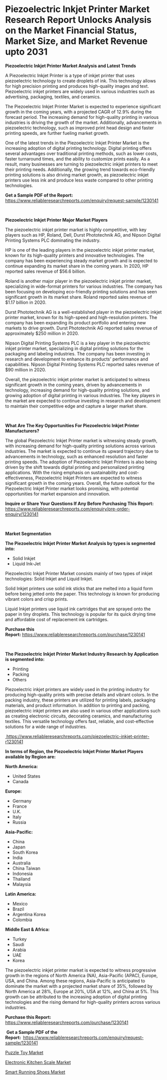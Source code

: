 <p><h1>Piezoelectric Inkjet Printer Market Research Report Unlocks Analysis on the Market Financial Status, Market Size, and Market Revenue upto 2031</h1></p><p><strong>Piezoelectric Inkjet Printer Market Analysis and Latest Trends</strong></p>
<p><p>A Piezoelectric Inkjet Printer is a type of inkjet printer that uses piezoelectric technology to create droplets of ink. This technology allows for high precision printing and produces high-quality images and text. Piezoelectric inkjet printers are widely used in various industries such as advertising, packaging, textiles, and ceramics.</p><p>The Piezoelectric Inkjet Printer Market is expected to experience significant growth in the coming years, with a projected CAGR of 12.9% during the forecast period. The increasing demand for high-quality printing in various industries is driving the growth of the market. Additionally, advancements in piezoelectric technology, such as improved print head design and faster printing speeds, are further fueling market growth.</p><p>One of the latest trends in the Piezoelectric Inkjet Printer Market is the increasing adoption of digital printing technology. Digital printing offers several advantages over traditional printing methods, such as lower costs, faster turnaround times, and the ability to customize prints easily. As a result, many businesses are turning to piezoelectric inkjet printers to meet their printing needs. Additionally, the growing trend towards eco-friendly printing solutions is also driving market growth, as piezoelectric inkjet printers use less ink and produce less waste compared to other printing technologies.</p></p>
<p><strong>Get a Sample PDF of the Report:&nbsp;</strong> <a href="https://www.reliableresearchreports.com/enquiry/request-sample/1230141">https://www.reliableresearchreports.com/enquiry/request-sample/1230141</a></p>
<p>&nbsp;</p>
<p><strong>Piezoelectric Inkjet Printer Major Market Players</strong></p>
<p><p>The piezoelectric inkjet printer market is highly competitive, with key players such as HP, Roland, Dell, Durst Phototechnik AG, and Nipson Digital Printing Systems PLC dominating the industry.</p><p>HP is one of the leading players in the piezoelectric inkjet printer market, known for its high-quality printers and innovative technologies. The company has been experiencing steady market growth and is expected to continue expanding its market share in the coming years. In 2020, HP reported sales revenue of $56.6 billion.</p><p>Roland is another major player in the piezoelectric inkjet printer market, specializing in wide-format printers for various industries. The company has been focusing on developing eco-friendly printing solutions and has seen significant growth in its market share. Roland reported sales revenue of $1.17 billion in 2020.</p><p>Durst Phototechnik AG is a well-established player in the piezoelectric inkjet printer market, known for its high-speed and high-resolution printers. The company has been expanding its product portfolio and entering new markets to drive growth. Durst Phototechnik AG reported sales revenue of approximately $250 million in 2020.</p><p>Nipson Digital Printing Systems PLC is a key player in the piezoelectric inkjet printer market, specializing in digital printing solutions for the packaging and labeling industries. The company has been investing in research and development to enhance its products' performance and capabilities. Nipson Digital Printing Systems PLC reported sales revenue of $90 million in 2020.</p><p>Overall, the piezoelectric inkjet printer market is anticipated to witness significant growth in the coming years, driven by advancements in technology, increasing demand for high-quality printing solutions, and growing adoption of digital printing in various industries. The key players in the market are expected to continue investing in research and development to maintain their competitive edge and capture a larger market share.</p></p>
<p>&nbsp;</p>
<p><strong>What Are The Key Opportunities For Piezoelectric Inkjet Printer Manufacturers?</strong></p>
<p><p>The global Piezoelectric Inkjet Printer market is witnessing steady growth, with increasing demand for high-quality printing solutions across various industries. The market is expected to continue its upward trajectory due to advancements in technology, such as enhanced resolution and faster printing speeds. The adoption of Piezoelectric Inkjet Printers is also being driven by the shift towards digital printing and personalized printing applications. With the rising emphasis on sustainability and cost-effectiveness, Piezoelectric Inkjet Printers are expected to witness significant growth in the coming years. Overall, the future outlook for the Piezoelectric Inkjet Printer market looks promising, with potential opportunities for market expansion and innovation.</p></p>
<p><strong>Inquire or Share Your Questions If Any Before Purchasing This Report:</strong> <a href="https://www.reliableresearchreports.com/enquiry/pre-order-enquiry/1230141">https://www.reliableresearchreports.com/enquiry/pre-order-enquiry/1230141</a></p>
<p>&nbsp;</p>
<p><strong>Market Segmentation</strong></p>
<p><strong>The Piezoelectric Inkjet Printer Market Analysis by types is segmented into:</strong></p>
<p><ul><li>Solid Inkjet</li><li>Liquid Ink-Jet</li></ul></p>
<p><p>Piezoelectric Inkjet Printer Market consists mainly of two types of inkjet technologies: Solid Inkjet and Liquid Inkjet. </p><p>Solid Inkjet printers use solid ink sticks that are melted into a liquid form before being jetted onto the paper. This technology is known for producing vibrant colors and crisp prints.</p><p>Liquid Inkjet printers use liquid ink cartridges that are sprayed onto the paper in tiny droplets. This technology is popular for its quick drying time and affordable cost of replacement ink cartridges.</p></p>
<p><strong>Purchase this Report:&nbsp;</strong><a href="https://www.reliableresearchreports.com/purchase/1230141">https://www.reliableresearchreports.com/purchase/1230141</a></p>
<p>&nbsp;</p>
<p><strong>The Piezoelectric Inkjet Printer Market Industry Research by Application is segmented into:</strong></p>
<p><ul><li>Printing</li><li>Packing</li><li>Others</li></ul></p>
<p><p>Piezoelectric inkjet printers are widely used in the printing industry for producing high-quality prints with precise details and vibrant colors. In the packing industry, these printers are utilized for printing labels, packaging materials, and product information. In addition to printing and packing, piezoelectric inkjet printers are also used in various other applications such as creating electronic circuits, decorating ceramics, and manufacturing textiles. This versatile technology offers fast, reliable, and cost-effective solutions for a wide range of industries.</p></p>
<p><a href="https://www.reliableresearchreports.com/piezoelectric-inkjet-printer-r1230141">&nbsp;https://www.reliableresearchreports.com/piezoelectric-inkjet-printer-r1230141</a></p>
<p><strong>In terms of Region, the Piezoelectric Inkjet Printer Market Players available by Region are:</strong></p>
<p>
    <p> <strong> North America: </strong>
        <ul>
            <li>United States</li>
            <li>Canada</li>
        </ul>
        </p> 
    <p> <strong> Europe: </strong>
        <ul>
            <li>Germany</li>
            <li>France</li>
            <li>U.K.</li>
            <li>Italy</li>
            <li>Russia</li>
        </ul>
        </p> 
    <p> <strong> Asia-Pacific: </strong>
        <ul>
            <li>China</li>
            <li>Japan</li>
            <li>South Korea</li>
            <li>India</li>
            <li>Australia</li>
            <li>China Taiwan</li>
            <li>Indonesia</li>
            <li>Thailand</li>
            <li>Malaysia</li>
        </ul>
        </p> 
    <p> <strong> Latin America: </strong>
        <ul>
            <li>Mexico</li>
            <li>Brazil</li>
            <li>Argentina Korea</li>
            <li>Colombia</li>
        </ul>
        </p> 
    <p> <strong> Middle East & Africa: </strong>
        <ul>
            <li>Turkey</li>
            <li>Saudi</li>
            <li>Arabia</li>
            <li>UAE</li>
            <li>Korea</li>
        </ul>
    </p>
    </p>
<p><p>The piezoelectric inkjet printer market is expected to witness progressive growth in the regions of North America (NA), Asia-Pacific (APAC), Europe, USA, and China. Among these regions, Asia-Pacific is anticipated to dominate the market with a projected market share of 35%, followed by North America at 28%, Europe at 20%, USA at 12%, and China at 5%. This growth can be attributed to the increasing adoption of digital printing technologies and the rising demand for high-quality printers across various industries.</p></p>
<p><strong>Purchase this Report: </strong><a href="https://www.reliableresearchreports.com/purchase/1230141">https://www.reliableresearchreports.com/purchase/1230141</a></p>
<p>&nbsp;<strong>Get a Sample PDF of the Report:&nbsp;&nbsp;</strong><a href="https://www.reliableresearchreports.com/enquiry/request-sample/1230141">https://www.reliableresearchreports.com/enquiry/request-sample/1230141</a></p>
<p><strong></strong></p>
<p><p><a href="https://www.linkedin.com/pulse/puzzle-toy-market-comprehensive-assessment-type-application-kykff?trackingId=PdIH43PwdXslj0nPRk82bA%3D%3D">Puzzle Toy Market</a></p><p><a href="https://www.linkedin.com/pulse/electronic-kitchen-scale-market-report-reveals-latest-ud3sf?trackingId=hhMNCFiVfPDbIWm%2FtaJluQ%3D%3D">Electronic Kitchen Scale Market</a></p><p><a href="https://www.linkedin.com/pulse/smart-running-shoes-market-analysis-sze-forecasted-period-from-hpghf?trackingId=Z98CgV%2BzeBM1a%2B3ic%2F8Mfg%3D%3D">Smart Running Shoes Market</a></p></p>